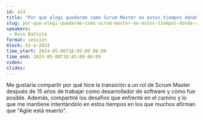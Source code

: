 ```yaml
---
id: a14
title: "Por qué elegí quedarme como Scrum Master en estos tiempos donde *Agile is Dead*"
slug: por-que-elegi-quedarme-como-scrum-master-en-estos-tiempos-donde-agile-is-ead
speakers:
 - Rosa Batista
format: session
block: h1-a-2024
time_start: 2024-05-08T18:05:00-06:00
time_end: 2024-05-08T18:45:00-06:00
video:
slides:
---
```


Me gustaría compartir por qué hice la transición a un rol de Scrum Master después de 15 años de trabajar como desarrollador de software y cómo fue posible. Además, compartiré los desafíos que enfrenté en el camino y lo que me mantiene intentándolo en estos tiempos en los que muchos afirman que "Agile está muerto".
